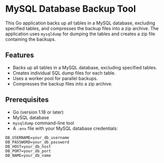 # MySQL Database Backup Tool

This Go application backs up all tables in a MySQL database, excluding specified tables, and compresses the backup files into a zip archive. The application uses `mysqldump` for dumping the tables and creates a zip file containing the backups.

## Features

- Backs up all tables in a MySQL database, excluding specified tables.
- Creates individual SQL dump files for each table.
- Uses a worker pool for parallel backups.
- Compresses the backup files into a zip archive.

## Prerequisites

- Go (version 1.18 or later)
- MySQL database
- `mysqldump` command-line tool
- A `.env` file with your MySQL database credentials:

```env
DB_USERNAME=your_db_username
DB_PASSWORD=your_db_password
DB_HOST=your_db_host
DB_PORT=your_db_port
DB_NAME=your_db_name

